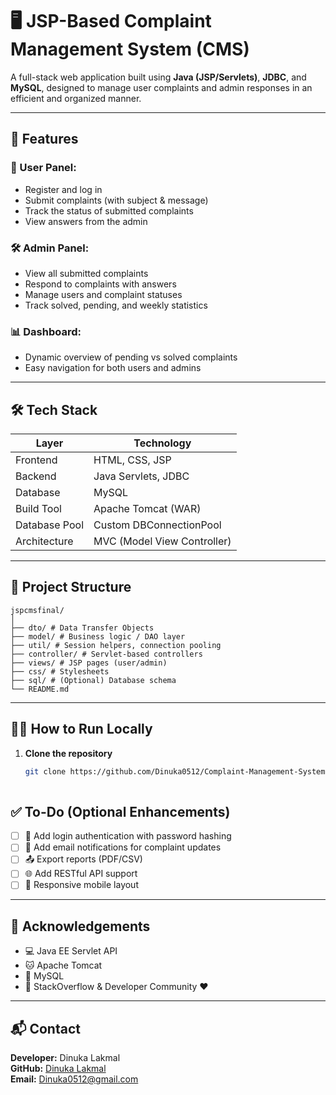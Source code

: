 # 🖥️ JSP-Based Complaint Management System (CMS)

A full-stack web application built using **Java (JSP/Servlets)**, **JDBC**, and **MySQL**, designed to manage user complaints and admin responses in an efficient and organized manner.

---

## 🚀 Features

### 👤 User Panel:
- Register and log in
- Submit complaints (with subject & message)
- Track the status of submitted complaints
- View answers from the admin

### 🛠️ Admin Panel:
- View all submitted complaints
- Respond to complaints with answers
- Manage users and complaint statuses
- Track solved, pending, and weekly statistics

### 📊 Dashboard:
- Dynamic overview of pending vs solved complaints
- Easy navigation for both users and admins

---

## 🛠️ Tech Stack

| Layer        | Technology              |
|--------------|--------------------------|
| Frontend     | HTML, CSS, JSP           |
| Backend      | Java Servlets, JDBC      |
| Database     | MySQL                    |
| Build Tool   | Apache Tomcat (WAR)      |
| Database Pool| Custom DBConnectionPool  |
| Architecture | MVC (Model View Controller) |

---

## 📂 Project Structure

```
jspcmsfinal/
│
├── dto/ # Data Transfer Objects
├── model/ # Business logic / DAO layer
├── util/ # Session helpers, connection pooling
├── controller/ # Servlet-based controllers
├── views/ # JSP pages (user/admin)
├── css/ # Stylesheets
├── sql/ # (Optional) Database schema
└── README.md
```

---

## 🧑‍💻 How to Run Locally

1. **Clone the repository**
   ```bash
   git clone https://github.com/Dinuka0512/Complaint-Management-System-CMS.git
  
## ✅ To-Do (Optional Enhancements)

- [ ] 🔐 Add login authentication with password hashing
- [ ] 📧 Add email notifications for complaint updates
- [ ] 📤 Export reports (PDF/CSV)
- [ ] 🌐 Add RESTful API support
- [ ] 📱 Responsive mobile layout

---

## 🙌 Acknowledgements

- 💻 Java EE Servlet API  
- 🐱 Apache Tomcat  
- 🐬 MySQL  
- 🧠 StackOverflow & Developer Community ❤️  

---

## 📬 Contact

**Developer:** Dinuka Lakmal  
**GitHub:** [Dinuka Lakmal](https://github.com/Dinuka0512)  
**Email:** Dinuka0512@gmail.com 


